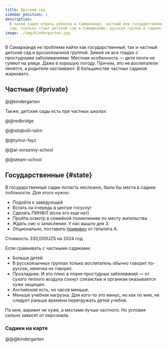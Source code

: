 ```yaml
---
title: Детский сад
sidebar_position: 1
description:
  В какой садик отдать ребенка в Самарканде, частный или государственный детский
  сад, сколько стоит детский сад в Самарканде, русская группа в садике.
image: ./img/kindergarten.jpg
---
```


В Самарканде не проблема найти как государственный, так и частный детский сад и
русскоязычной группой. Зимой не все гладко с простудными заболеваниями. Местная
особенность — дети почти не гуляют на улице. Даже в хорошую погоду. Причем, это
не воспитатели ленятся, а родители настаивают. В большинстве частных садиков
жарковато.

## Частные {#private}

@@kindergarten

Также, детские сады есть при частных школах:

@@redbridge

@@istiqbolli-talim

@@tymur-fayz

@@al-xorazmiy-school

@@steam-school

## Государственные {#state}

В государственный садик попасть несложно, были бы места в садике поблизости. Для
этого нужно:

- Подойти к заведующей
- Встать на очередь в центре госуслуг
- Сделать ПИНФЛ (если его еще нет)
- Пройти осмотр в семейной поликлинике по месту жительства
- Ждать смс о зачислении. У нас вышло дня 3.
- Опционально, поставить [прививку](../services/medicine.md#вакцинация) от
  гепатита А.

Стоимость 330,000UZS на 2024 год.

Если сравнивать с частными садиками:

- Больше детей.
- В русскоязычных группах только воспитатель обычно говорит по-русски, нянечка
  не говорит.
- Прохладнее. И это плюс в плане простудных заболеваний — от сухого теплого
  воздуха сохнут слизистые и организм оказывается хуже защищен.
- Английский есть, но часов меньше.
- Меньше учебная нагрузка. Для кого-то это минус, но как по мне, не следует
  раньше времени перегружать детей учебой.

По мне, вариант не хуже, а местами лучше частного. Но условия сильно зависят от
персонала.

### Садики на карте

@@@kindergarten
